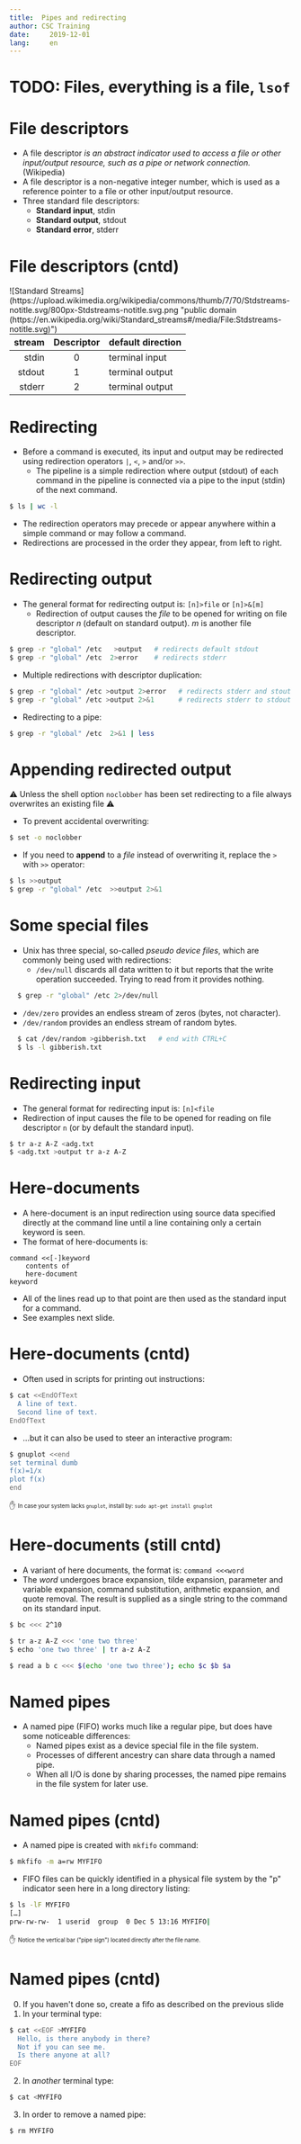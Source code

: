 ```yaml
---
title:	Pipes and redirecting
author:	CSC Training
date:	  2019-12-01
lang:	  en
---
```


# TODO: Files, everything is a file, `lsof`


# File descriptors

- A file descriptor _is an abstract indicator used to access a file or other input/output resource, such as a pipe or network connection._ (Wikipedia)
- A file descriptor is a non-negative integer number, which is used as a reference pointer to a file or other input/output resource.
- Three standard file descriptors:
    - **Standard input**, stdin
    - **Standard output**, stdout
    - **Standard error**, stderr


# File descriptors (cntd)

<div style="float:right"> ![Standard Streams](https://upload.wikimedia.org/wikipedia/commons/thumb/7/70/Stdstreams-notitle.svg/800px-Stdstreams-notitle.svg.png "public domain (https://en.wikipedia.org/wiki/Standard_streams#/media/File:Stdstreams-notitle.svg)")</div>

| stream | Descriptor | default direction |
| ------:|:----------:|:------------------|
| stdin  | 0          | terminal input    |
| stdout | 1          | terminal output   |
| stderr | 2          | terminal output   |


# Redirecting

- Before a command is executed, its input and output may be redirected using redirection operators `|`, `<`, `>` and/or `>>`.
  - The pipeline is a simple redirection where output (stdout) of each command in the pipeline is connected via a pipe to the input (stdin) of the next command.

```bash
$ ls | wc -l
```

- The redirection operators may precede or appear anywhere within a simple command or may follow a command.
- Redirections are processed in the order they appear, from left to right.


# Redirecting output

- The general format for redirecting output is: `[n]>file` or `[n]>&[m]`
  - Redirection of output causes the _file_ to be opened for writing on file descriptor _n_ (default on standard output). _m_ is another file descriptor.

```bash
$ grep -r "global" /etc   >output   # redirects default stdout
$ grep -r "global" /etc  2>error    # redirects stderr
```

- Multiple redirections with descriptor duplication:

```bash
$ grep -r "global" /etc >output 2>error   # redirects stderr and stout to separate files
$ grep -r "global" /etc >output 2>&1      # redirects stderr to stdout to file
```

- Redirecting to a pipe:

```bash
$ grep -r "global" /etc  2>&1 | less
```


# Appending redirected output

&#9888; Unless the shell option `noclobber` has been set redirecting to a file always overwrites an existing file &#9888;

- To prevent accidental overwriting:

```bash
$ set -o noclobber
```

- If you need to **append** to a _file_ instead of overwriting it, replace the `>` with `>>` operator:

```bash
$ ls >>output
$ grep -r "global" /etc  >>output 2>&1
```


# Some special files

- Unix has three special, so-called _pseudo device files_, which are commonly being used with redirections:
  - `/dev/null` discards all data written to it but reports that the write operation succeeded. Trying to read from it provides nothing.

```bash
  $ grep -r "global" /etc 2>/dev/null
```

  - `/dev/zero` provides an endless stream of zeros (bytes, not character).
  - `/dev/random` provides an endless stream of random bytes.

```bash
  $ cat /dev/random >gibberish.txt   # end with CTRL+C
  $ ls -l gibberish.txt
```


# Redirecting input

- The general format for redirecting input is: `[n]<file`
- Redirection of input causes the file to be opened for reading on file descriptor `n` (or by default the standard input).

```bash
$ tr a-z A-Z <adg.txt
$ <adg.txt >output tr a-z A-Z
```


# Here-documents

- A here-document is an input redirection using source data specified directly at the command line until a line containing only a certain keyword is seen.
- The format of here-documents is:

```
command <<[-]keyword
    contents of
    here-document
keyword
```

- All of the lines read up to that point are then used as the standard input for a command.
- See examples next slide.

# Here-documents (cntd)

- Often used in scripts for printing out instructions:

```bash
$ cat <<EndOfText
  A line of text.
  Second line of text.
EndOfText
```

- …but it can also be used to steer an interactive program:

```bash
$ gnuplot <<end
set terminal dumb
f(x)=1/x
plot f(x)
end
```

&#9995; <sub><sup>In case your system lacks `gnuplot`, install by: `sudo apt-get install gnuplot`</sup></sub>


# Here-documents (still cntd)

- A variant of here documents, the format is: `command <<<word`
- The _word_ undergoes brace expansion, tilde expansion, parameter and variable expansion, command substitution, arithmetic expansion, and quote removal. The result is supplied as a single string to the command on its standard input.

```bash
$ bc <<< 2^10
```

```bash
$ tr a-z A-Z <<< 'one two three'
$ echo 'one two three' | tr a-z A-Z
```

```bash
$ read a b c <<< $(echo 'one two three'); echo $c $b $a
```

# Named pipes

- A named pipe (FIFO) works much like a regular pipe, but does have some noticeable differences:
  - Named pipes exist as a device special file in the file system.
  - Processes of different ancestry can share data through a named pipe.
  - When all I/O is done by sharing processes, the named pipe remains in the file system for later use.


# Named pipes (cntd)

- A named pipe is created with `mkfifo` command:

```bash
$ mkfifo -m a=rw MYFIFO
```

- FIFO files can be quickly identified in a physical file system by the "p" indicator seen here in a long directory listing:

```bash
$ ls -lF MYFIFO
[…]
prw-rw-rw-  1 userid  group  0 Dec 5 13:16 MYFIFO|
```

&#9995; <sub><sup>Notice the vertical bar ("pipe sign") located directly after the file name.</sup></sub>


# Named pipes (cntd)

0. If you haven't done so, create a fifo as described on the previous slide
1. In your terminal type:

```bash
$ cat <<EOF >MYFIFO
  Hello, is there anybody in there?
  Not if you can see me.
  Is there anyone at all?
EOF
```

2. In *another* terminal type:

```bash
$ cat <MYFIFO
```

3. In order to remove a named pipe:

```bash
$ rm MYFIFO
```
